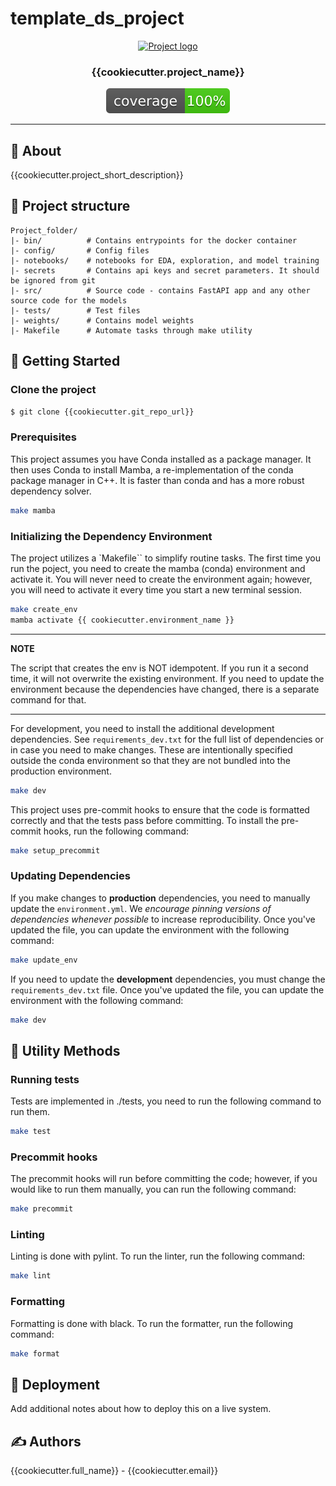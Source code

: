 # template_ds_project

<p align="center">
  <a href="" rel="noopener">
 <img width=200px height=200px src="https://i.imgur.com/6wj0hh6.jpg" alt="Project logo"></a>
</p>

<h3 align="center">{{cookiecutter.project_name}}</h3>

<div align="center">

[![code coverage](coverage.svg "Code coverage")]()

</div>

---

## 🧐 About <a name = "about"></a>

{{cookiecutter.project_short_description}}

## 🔖 Project structure

```
Project_folder/
|- bin/          # Contains entrypoints for the docker container
|- config/       # Config files
|- notebooks/    # notebooks for EDA, exploration, and model training
|- secrets       # Contains api keys and secret parameters. It should be ignored from git
|- src/          # Source code - contains FastAPI app and any other source code for the models
|- tests/        # Test files 
|- weights/      # Contains model weights
|- Makefile      # Automate tasks through make utility
```

## 🏁 Getting Started <a name = "getting_started"></a>

### Clone the project

```bash
$ git clone {{cookiecutter.git_repo_url}}
```

### Prerequisites

This project assumes you have Conda installed as a package manager. It then uses Conda to install Mamba, a re-implementation of the conda package manager in C++. It is faster than conda and has a more robust dependency solver.


```bash
make mamba
```

### Initializing the Dependency Environment

The project utilizes a `Makefile`` to simplify routine tasks. The first time you run the poject, you need to create the mamba (conda) environment and activate it. You will never need to create the environment again; however, you will need to activate it every time you start a new terminal session.

```bash
make create_env
mamba activate {{ cookiecutter.environment_name }}
```

---
**NOTE**

The script that creates the env is NOT idempotent. If you run it a second time, it will not overwrite the existing environment. If you need to update the environment because the dependencies have changed, there is a separate command for that. 

---

For development, you need to install the additional development dependencies. See `requirements_dev.txt` for the full list of dependencies or in case you need to make changes. These are intentionally specified outside the conda environment so that they are not bundled into the production environment.

```bash
make dev
```

This project uses pre-commit hooks to ensure that the code is formatted correctly and that the tests pass before committing. To install the pre-commit hooks, run the following command:
    
```bash
make setup_precommit
```

### Updating Dependencies

If you make changes to **production** dependencies, you need to manually update the `environment.yml`. We *encourage pinning versions of dependencies whenever possible* to increase reproducibility. Once you've updated the file, you can update the environment with the following command:
 
```bash
make update_env
```

If you need to update the **development** dependencies, you must change the `requirements_dev.txt` file. Once you've updated the file, you can update the environment with the following command:

```bash
make dev
```


## 🔧 Utility Methods

### Running tests
Tests are implemented in ./tests, you need to run the following command to run them.

```bash
make test
```

### Precommit hooks

The precommit hooks will run before committing the code; however, if you would like to run them manually, you can run the following command:

```bash
make precommit
```

### Linting

Linting is done with pylint. To run the linter, run the following command:

```bash
make lint
```

### Formatting

Formatting is done with black. To run the formatter, run the following command:

```bash
make format
```

## 🚀 Deployment

Add additional notes about how to deploy this on a live system.

## ✍️ Authors

{{cookiecutter.full_name}} - {{cookiecutter.email}}
